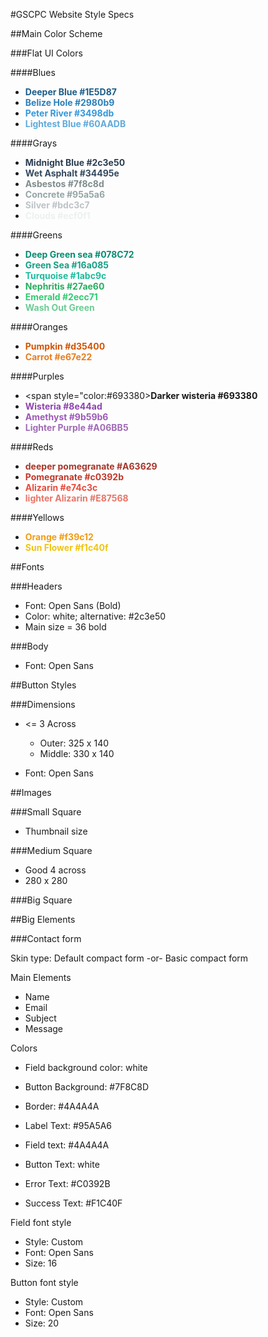 #GSCPC Website Style Specs

##Main Color Scheme

###Flat UI Colors

####Blues

- <span style="color:#1E5D87">**Deeper Blue #1E5D87**</span>
- <span style="color:#2980b9">**Belize Hole #2980b9**</span>
- <span style="color:#3498db">**Peter River #3498db**</span>
- <span style="color:#60AADB">**Lightest Blue #60AADB**</span>

####Grays

- <span style="color:#2c3e50">**Midnight Blue #2c3e50**</span>
- <span style="color:#34495e">**Wet Asphalt #34495e**</span>
- <span style="color:#7f8c8d">**Asbestos #7f8c8d**</span>
- <span style="color:#95a5a6">**Concrete #95a5a6**</span>
- <span style="color:#bdc3c7">**Silver #bdc3c7**</span>
- <span style="color:#ecf0f1">**Clouds #ecf0f1**</span>
 
####Greens

- <span style="color:#078C72">**Deep Green sea #078C72**</span>
- <span style="color:#16a085">**Green Sea #16a085**</span>
- <span style="color:#1abc9c">**Turquoise #1abc9c**</span>
- <span style="color:#27ae60">**Nephritis #27ae60**</span>
- <span style="color:#2ecc71">**Emerald #2ecc71**</span>
- <span style="color:#6CCC94">**Wash Out Green**</span>
 
####Oranges

- <span style="color:#d35400">**Pumpkin #d35400**</span>
- <span style="color:#e67e22">**Carrot #e67e22**</span>

####Purples

- <span style="color:#693380>**Darker wisteria #693380**</span>
- <span style="color:#8e44ad">**Wisteria #8e44ad**</span>
- <span style="color:#9b59b6">**Amethyst #9b59b6**</span>
- <span style="color: #A06BB5">**Lighter Purple #A06BB5**</span>
 
####Reds

- <span style="color:#A63629">**deeper pomegranate #A63629**</span>
- <span style="color:#c0392b">**Pomegranate #c0392b**</span>
- <span style="color:#e74c3c">**Alizarin #e74c3c**</span>
- <span style="color:#E87568">**lighter Alizarin #E87568**</span>

####Yellows

- <span style="color:#f39c12">**Orange #f39c12**</span>
- <span style="color:#f1c40f">**Sun Flower #f1c40f**</span>

##Fonts

###Headers

* Font: Open Sans (Bold)
* Color: white; alternative: #2c3e50 
* Main size = 36 bold

###Body

* Font: Open Sans

##Button Styles

###Dimensions

* <= 3 Across
	* Outer: 325 x 140
	* Middle: 330 x 140

* Font: Open Sans

##Images

###Small Square

* Thumbnail size

###Medium Square

* Good 4 across
* 280 x 280

###Big Square

##Big Elements

###Contact form

Skin type: Default compact form -or- Basic compact form

Main Elements

* Name
* Email
* Subject
* Message

Colors

* Field background color: white

* Button Background: #7F8C8D

* Border: #4A4A4A

* Label Text: #95A5A6

* Field text: #4A4A4A

* Button Text: white

* Error Text: #C0392B

* Success Text: #F1C40F

Field font style

* Style: Custom
* Font: Open Sans
* Size: 16

Button font style

* Style: Custom
* Font: Open Sans
* Size: 20

